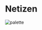 # Netizen

![palette](https://github.com/user-attachments/assets/ced3565f-7146-4252-80f8-823db5783f99)
